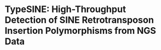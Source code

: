 # TypeSINE: High-Throughput Detection of SINE Retrotransposon Insertion Polymorphisms from NGS Data

